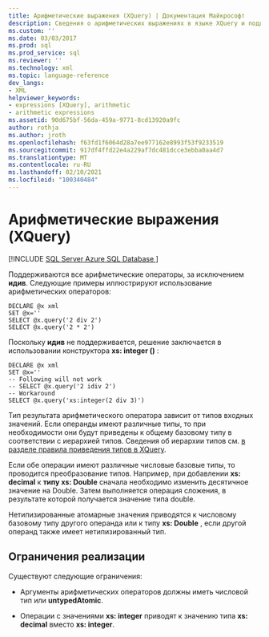 ```yaml
---
title: Арифметические выражения (XQuery) | Документация Майкрософт
description: Сведения о арифметических выражениях в языке XQuery и поддерживаемых арифметических операторах.
ms.custom: ''
ms.date: 03/03/2017
ms.prod: sql
ms.prod_service: sql
ms.reviewer: ''
ms.technology: xml
ms.topic: language-reference
dev_langs:
- XML
helpviewer_keywords:
- expressions [XQuery], arithmetic
- arithmetic expressions
ms.assetid: 90d675bf-56da-459a-9771-8cd13920a9fc
author: rothja
ms.author: jroth
ms.openlocfilehash: f63fd1f6064d28a7ee977162e8993f53f9233519
ms.sourcegitcommit: 917df4ffd22e4a229af7dc481dcce3ebba0aa4d7
ms.translationtype: MT
ms.contentlocale: ru-RU
ms.lasthandoff: 02/10/2021
ms.locfileid: "100340484"
---
```

# <a name="arithmetic-expressions-xquery"></a>Арифметические выражения (XQuery)
[!INCLUDE [SQL Server Azure SQL Database ](../includes/applies-to-version/sqlserver.md)]

  Поддерживаются все арифметические операторы, за исключением **идив**. Следующие примеры иллюстрируют использование арифметических операторов:  
  
```  
DECLARE @x xml  
SET @x=''  
SELECT @x.query('2 div 2')  
SELECT @x.query('2 * 2')  
```  
  
 Поскольку **идив** не поддерживается, решение заключается в использовании конструктора **xs: integer ()** :  
  
```  
DECLARE @x xml  
SET @x=''  
-- Following will not work  
-- SELECT @x.query('2 idiv 2')  
-- Workaround   
SELECT @x.query('xs:integer(2 div 3)')  
```  
  
 Тип результата арифметического оператора зависит от типов входных значений. Если операнды имеют различные типы, то при необходимости они будут приведены к общему базовому типу в соответствии с иерархией типов. Сведения об иерархии типов см. [в разделе правила приведения типов в XQuery](../xquery/type-casting-rules-in-xquery.md).  
  
 Если обе операции имеют различные числовые базовые типы, то проводится преобразование типов. Например, при добавлении **xs: decimal** к **типу xs: Double** сначала необходимо изменить десятичное значение на Double. Затем выполняется операция сложения, в результате которой получается значение типа double.  
  
 Нетипизированные атомарные значения приводятся к числовому базовому типу другого операнда или к типу **xs: Double** , если другой операнд также имеет нетипизированный тип.  
  
## <a name="implementation-limitations"></a>Ограничения реализации  
 Существуют следующие ограничения:  
  
-   Аргументы арифметических операторов должны иметь числовой тип или **untypedAtomic**.  
  
-   Операции с значениями **xs: integer** приводят к значению типа **xs: decimal** вместо **xs: integer**.  
  
  
